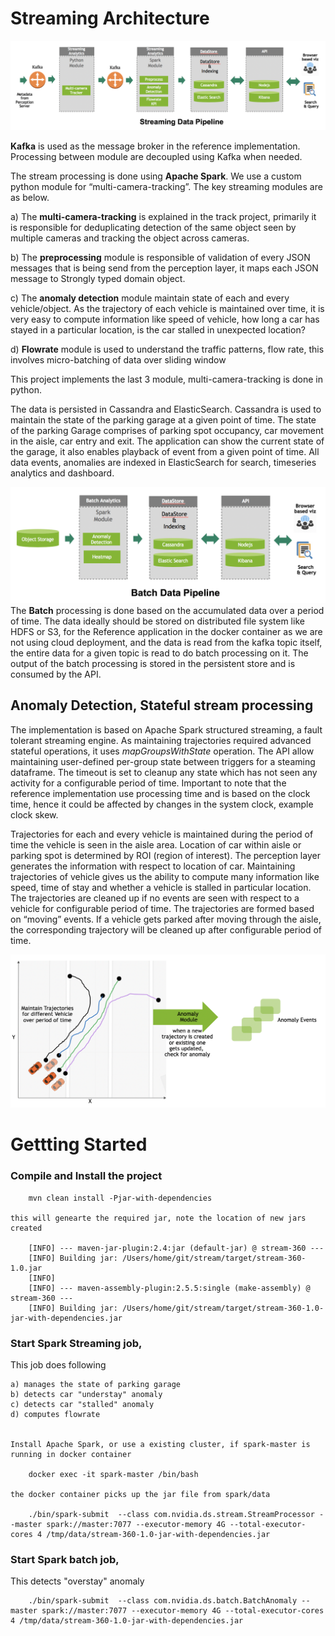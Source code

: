 
# Streaming Architecture

![Streaming Architecture](readme-images/pipeline.png?raw=true "Streaming")   

**Kafka** is used as the message broker in the reference implementation. Processing between module are decoupled using Kafka when needed.
 
The stream processing is done using **Apache Spark**. We use a custom python module for “multi-camera-tracking”. The key streaming modules are as below.
    
a) The **multi-camera-tracking** is explained in the track project, primarily it is responsible for deduplicating detection of the same object seen by multiple cameras and tracking the object across cameras.

b) The **preprocessing** module is responsible of validation of every JSON messages that is being send from the perception layer, it maps each JSON message to Strongly typed domain object.

c) The **anomaly detection** module maintain state of each and every vehicle/object. As the trajectory of each vehicle is maintained over time, it is very easy to compute information like speed of vehicle, how long a car has stayed in a particular location, is the car stalled in unexpected location?

d) **Flowrate** module is used to understand the traffic patterns, flow rate, this involves micro-batching of data over sliding window
 
This project implements the last 3 module, multi-camera-tracking is done in python.
    
The data is persisted in Cassandra and ElasticSearch. Cassandra is used to maintain the state of the parking garage at a given point of time. The state of the parking Garage comprises of parking spot occupancy, car movement in the aisle, car entry and exit. The application can show the current state of the garage, it also enables playback of event from a given point of time. All data events, anomalies are indexed in ElasticSearch for search, timeseries analytics and dashboard.
 
![Batch Architecture](readme-images/batch.png?raw=true "Batch")   
The **Batch** processing is done based on the accumulated data over a period of time. The data ideally should be stored on distributed file system like HDFS or S3, for the Reference application in the docker container as we are not using cloud deployment, and the data is read from the kafka topic itself, the entire data for a given topic is read to do batch processing on it. The output of the batch processing is stored in the persistent store and is consumed by the API.

## Anomaly Detection, Stateful stream processing
 
The implementation is based on Apache Spark structured streaming, a fault tolerant streaming engine. As maintaining trajectories required advanced stateful operations, it uses *mapGroupsWithState* operation. The API allow maintaining user-defined per-group state between triggers for a steaming dataframe. The timeout is set to cleanup any state which has not seen any activity for a configurable period of time. Important to note that the reference implementation use processing time and is based on the clock time, hence it could be affected by changes in the system clock, example clock skew.
 
 
Trajectories for each and every vehicle is maintained during the period of time the vehicle is seen in the aisle area. Location of car within aisle or parking spot is determined by ROI (region of interest). The perception layer generates the information with respect to location of car. Maintaining trajectories of vehicle gives us the ability to compute many information like speed, time of stay and whether a vehicle is stalled in particular location. The trajectories are cleaned up if no events are seen with respect to a vehicle for configurable period of time. The trajectories are formed based on “moving” events. If a vehicle gets parked after moving through the aisle, the corresponding trajectory will be cleaned up after configurable period of time.
 
![Anomaly Detection](readme-images/anomaly.png?raw=true "Anomaly")   
 
# Gettting Started

### Compile and Install the project

        mvn clean install -Pjar-with-dependencies

    this will genearte the required jar, note the location of new jars created

        [INFO] --- maven-jar-plugin:2.4:jar (default-jar) @ stream-360 ---
        [INFO] Building jar: /Users/home/git/stream/target/stream-360-1.0.jar
        [INFO] 
        [INFO] --- maven-assembly-plugin:2.5.5:single (make-assembly) @ stream-360 ---
        [INFO] Building jar: /Users/home/git/stream/target/stream-360-1.0-jar-with-dependencies.jar


### Start Spark Streaming job, 
This job does following
    
    a) manages the state of parking garage  
    b) detects car "understay" anomaly  
    c) detects car "stalled" anomaly    
    d) computes flowrate


    Install Apache Spark, or use a existing cluster, if spark-master is running in docker container  

        docker exec -it spark-master /bin/bash

    the docker container picks up the jar file from spark/data

        ./bin/spark-submit  --class com.nvidia.ds.stream.StreamProcessor --master spark://master:7077 --executor-memory 4G --total-executor-cores 4 /tmp/data/stream-360-1.0-jar-with-dependencies.jar


    
    
### Start Spark batch job, 
This detects "overstay" anomaly

        
        ./bin/spark-submit  --class com.nvidia.ds.batch.BatchAnomaly --master spark://master:7077 --executor-memory 4G --total-executor-cores 4 /tmp/data/stream-360-1.0-jar-with-dependencies.jar
